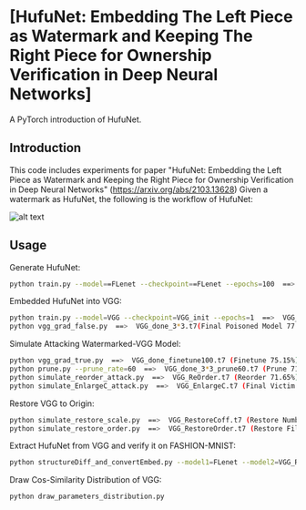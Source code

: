 # [HufuNet: Embedding The Left Piece as Watermark and Keeping The Right Piece for Ownership Verification in Deep Neural Networks]

A PyTorch introduction of HufuNet.


## Introduction
This code includes experiments for paper "HufuNet: Embedding the Left Piece as Watermark and Keeping the Right Piece for Ownership Verification in Deep Neural Networks" (https://arxiv.org/abs/2103.13628)
Given a watermark as HufuNet, the following is the workflow of HufuNet:

![alt text](./resources/overview.png)

## Usage

Generate HufuNet:
```bash
python train.py --model==FLenet --checkpoint==FLenet --epochs=100  ==>  FLenet.t7 (92.60%)
```
Embedded HufuNet into VGG:
```bash
python train.py --model=VGG --checkpoint=VGG_init --epochs=1  ==>  VGG_init.t7 (39.59%)
python vgg_grad_false.py  ==>  VGG_done_3*3.t7(Final Poisoned Model 77.57%) 
```
Simulate Attacking Watermarked-VGG Model:
```bash
python vgg_grad_true.py  ==>  VGG_done_finetune100.t7 (Finetune 75.15%)
python prune.py --prune_rate=60  ==>  VGG_done_3*3_prune60.t7 (Prune 71.65%)
python simulate_reorder_attack.py  ==>  VGG_ReOrder.t7 (Reorder 71.65%)
python simulate_EnlargeC_attack.py  ==>  VGG_EnlargeC.t7 (Final Victim Model 71.65%)
```
Restore VGG to Origin:
```bash
python simulate_restore_scale.py  ==>  VGG_RestoreCoff.t7 (Restore Number Scale)
python simulate_restore_order.py  ==>  VGG_RestoreOrder.t7 (Restore Filters Position)
```
Extract HufuNet from VGG and verify it on FASHION-MNIST:
```bash
python structureDiff_and_convertEmbed.py --model1=FLenet --model2=VGG_RestoreOrder
```
Draw Cos-Similarity Distribution of VGG:
```bash
python draw_parameters_distribution.py
```
